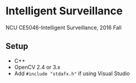 # Intelligent Surveillance

NCU CE5046-Intelligent Surveillance, 2016 Fall

## Setup

- C++
- OpenCV 2.4 or 3.x
- Add `#include "stdafx.h"` if using Visual Studio

